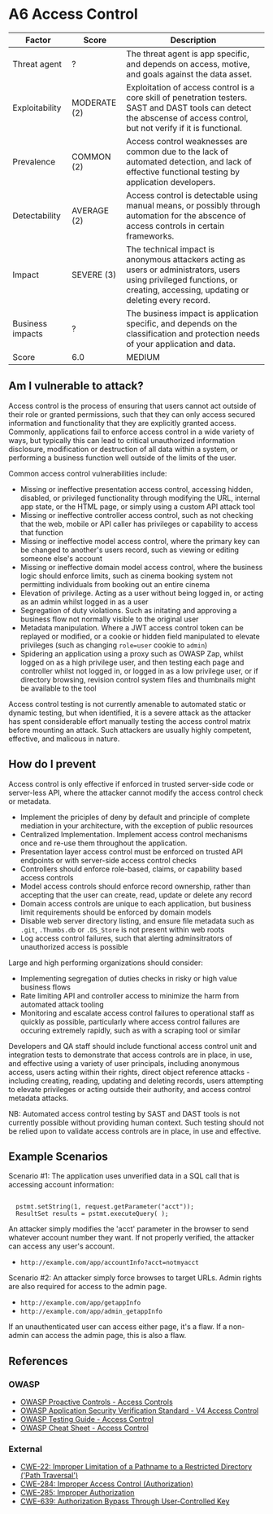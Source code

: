 # A6 Access Control

| Factor | Score | Description |
| -- | -- | -- |
| Threat agent | ? | The threat agent is app specific, and depends on access, motive, and goals against the data asset. |
| Exploitability | MODERATE (2) | Exploitation of access control is a core skill of penetration testers. SAST and DAST tools can detect the abscense of access control, but not verify if it is functional. |
| Prevalence | COMMON (2) | Access control weaknesses are common due to the lack of automated detection, and lack of effective functional testing by application developers. |
| Detectability | AVERAGE (2) | Access control is detectable using manual means, or possibly through automation for the abscence of access controls in certain frameworks. |
| Impact | SEVERE (3) | The technical impact is anonymous attackers acting as users or administrators, users using privileged functions, or creating, accessing, updating or deleting every record. |
| Business impacts | ? | The business impact is application specific, and depends on the classification and protection needs of your application and data. |
| Score | 6.0 | MEDIUM |

## Am I vulnerable to attack?

Access control is the process of ensuring that users cannot act outside of their role or granted permissions, such that they can only access secured information and functionality that they are explicitly granted access. Commonly, applications fail to enforce access control in a wide variety of ways, but typically this can lead to critical unauthorized information disclosure, modification or destruction of all data within a system, or performing a business function well outside of the limits of the user. 

Common access control vulnerabilities include:

* Missing or ineffective presentation access control, accessing hidden, disabled, or privileged functionality through modifying the URL, internal app state, or the HTML page, or simply using a custom API attack tool
* Missing or ineffective controller access control, such as not checking that the web, mobile or API caller has privileges or capability to access that function
* Missing or ineffective model access control, where the primary key can be changed to another's users record, such as viewing or editing someone else's account 
* Missing or ineffective domain model access control, where the business logic should enforce limits, such as cinema booking system not permitting individuals from booking out an entire cinema
* Elevation of privilege. Acting as a user without being logged in, or acting as an admin whilst logged in as a user
* Segregation of duty violations. Such as initating and approving a business flow not normally visible to the original user
* Metadata manipulation. Where a JWT access control token can be replayed or modified, or a cookie or hidden field manipulated to elevate privileges (such as changing `role=user` cookie to `admin`)
* Spidering an application using a proxy such as OWASP Zap, whilst logged on as a high privilege user, and then testing each page and controller whilst not logged in, or logged in as a low privilege user, or if directory browsing, revision control system files and thumbnails might be available to the tool

Access control testing is not currently amenable to automated static or dynamic testing, but when identified, it is a severe attack as the attacker has spent considerable effort manually testing the access control matrix before mounting an attack. Such attackers are usually highly competent, effective, and malicous in nature.

## How do I prevent

Access control is only effective if enforced in trusted server-side code or server-less API, where the attacker cannot modify the access control check or metadata.

* Implement the priciples of deny by default and principle of complete mediation in your architecture, with the exception of public resources
* Centralized Implementation. Implement access control mechanisms once and re-use them throughout the application.
* Presentation layer access control must be enforced on trusted API endpoints or with server-side access control checks
* Controllers should enforce role-based, claims, or capability based access controls
* Model access controls should enforce record ownership, rather than accepting that the user can create, read, update or delete any record
* Domain access controls are unique to each application, but business limit requirements should be enforced by domain models
* Disable web server directory listing, and ensure file metadata such as `.git`, `.Thumbs.db` or `.DS_Store` is not present within web roots
* Log access control failures, such that alerting adminsitrators of unauthorized access is possible

Large and high performing organizations should consider:

* Implementing segregation of duties checks in risky or high value business flows
* Rate limiting API and controller access to minimize the harm from automated attack tooling
* Monitoring and escalate access control failures to operational staff as quickly as possible, particularly where access control failures are occuring extremely rapidly, such as with a scraping tool or similar

Developers and QA staff should include functional access control unit and integration tests to demonstrate that access controls are in place, in use, and effective using a variety of user principals, including anonymous access, users acting within their rights, direct object reference attacks - including creating, reading, updating and deleting records, users attempting to elevate privileges or acting outside their authority, and access control metadata attacks.

NB: Automated access control testing by SAST and DAST tools is not currently possible without providing human context. Such testing should not be relied upon to validate access controls are in place, in use and effective.

## Example Scenarios

Scenario #1: The application uses unverified data in a SQL call that is accessing account information:

<code>
  pstmt.setString(1, request.getParameter("acct"));
  ResultSet results = pstmt.executeQuery( );
</code>

An attacker simply modifies the 'acct' parameter in the browser to send whatever account number they want. If not properly verified, the attacker can access any user's account.

* `http://example.com/app/accountInfo?acct=notmyacct`

Scenario #2: An attacker simply force browses to target URLs. Admin rights are also required for access to the admin page.

* `http://example.com/app/getappInfo`
* `http://example.com/app/admin_getappInfo`

If an unauthenticated user can access either page, it's a flaw. If a non-admin can access the admin page, this is also a flaw.

## References

### OWASP

* [OWASP Proactive Controls - Access Controls](https://www.owasp.org/index.php/OWASP_Proactive_Controls#6:_Implement_Access_Controls)
* [OWASP Application Security Verification Standard - V4 Access Control](https://www.owasp.org/index.php/Category:OWASP_Application_Security_Verification_Standard_Project#tab=Home)
* [OWASP Testing Guide - Access Control](https://www.owasp.org/index.php/Testing_for_Authorization)
* [OWASP Cheat Sheet - Access Control](https://www.owasp.org/index.php/Access_Control_Cheat_Sheet)

### External

* [CWE-22: Improper Limitation of a Pathname to a Restricted Directory ('Path Traversal')]()
* [CWE-284: Improper Access Control (Authorization)](https://cwe.mitre.org/data/definitions/284.html)
* [CWE-285: Improper Authorization](https://cwe.mitre.org/data/definitions/285.html)
* [CWE-639: Authorization Bypass Through User-Controlled Key](https://cwe.mitre.org/data/definitions/639.html)

